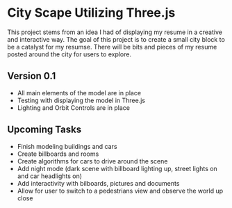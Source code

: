 # City Scape Utilizing Three.js

This project stems from an idea I had of displaying my resume in a creative and interactive way. The goal of this project is to create a small city block to be a catalyst for my resumse. There will be bits and pieces of my resume posted around the city for users to explore. 


## Version 0.1
- All main elements of the model are in place
- Testing with displaying the model in Three.js 
- Lighting and Orbit Controls are in place

## Upcoming Tasks
 - Finish modeling buildings and cars
 - Create billboards and rooms
 - Create algorithms for cars to drive around the scene 
 - Add night mode (dark scene with billboard lighting up, street lights on and car headlights on)
 - Add interactivity with bilboards, pictures and documents
 - Allow for user to switch to a pedestrians view and observe the world up close
